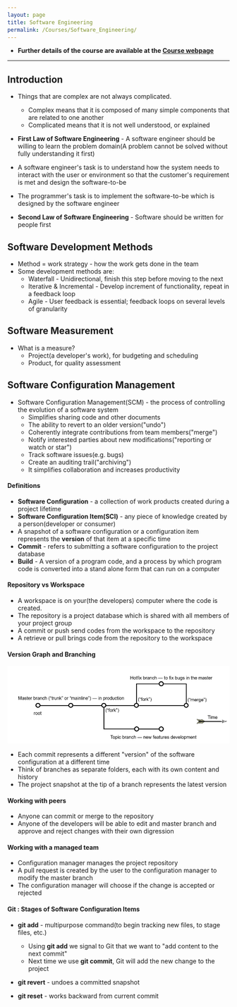 ```yaml
---
layout: page
title: Software Engineering
permalink: /Courses/Software_Engineering/
---
```


- **Further details of the course are available at the [Course webpage](http://www.ece.rutgers.edu/~marsic/Teaching/SE/)**

<hr>

## Introduction

- Things that are complex are not always complicated.
  - Complex means that it is composed of many simple components that are related to one another
  - Complicated means that it is not well understood, or explained

- **First Law of Software Engineering** - A software engineer should be willing to learn the problem domain(A problem cannot be solved without fully understanding it first)

- A software engineer's task is to understand how the system needs to interact with the user or environment so that the customer's requirement is met and design the software-to-be
- The programmer's task is to implement the software-to-be which is designed by the software engineer

- **Second Law of Software Engineering** - Software should be written for people first

## Software Development Methods

- Method = work strategy - how the work gets done in the team
- Some development methods are:
  - Waterfall - Unidirectional, finish this step before moving to the next
  - Iterative & Incremental - Develop increment of functionality, repeat in a feedback loop
  - Agile - User feedback is essential; feedback loops on several levels of granularity

## Software Measurement

- What is a measure?
  - Project(a developer's work), for budgeting and scheduling
  - Product, for quality assessment

## Software Configuration Management

- Software Configuration Management(SCM) - the process of controlling the evolution of a software system
  - Simplifies sharing code and other documents
  - The ability to revert to an older version("undo")
  - Coherently integrate contributions from team members("merge")
  - Notify interested parties about new modifications("reporting or watch or star")
  - Track software issues(e.g. bugs)
  - Create an auditing trail("archiving")
  - It simplifies collaboration and increases productivity

#### Definitions

- **Software Configuration** - a collection of work products created during a project lifetime
- **Software Configuration Item(SCI)** - any piece of knowledge created by a person(developer or consumer)
- A snapshot of a software configuration or a configuration item represents the **version** of that item at a specific time
- **Commit** - refers to submitting a software configuration to the project database
- **Build** - A version of a program code, and a process by which program code is converted into a stand alone form that can run on a computer


#### Repository vs Workspace

- A workspace is on your(the developers) computer where the code is created.
- The repository is a project database which is shared with all members of your project group
- A commit or push send codes from the workspace to the repository
- A retrieve or pull brings code from the repository to the workspace

#### Version Graph and Branching

![Version Graph](/resources/images/software_engineering/project_diagram.PNG)

- Each commit represents a different "version" of the software configuration at a different time
- Think of branches as separate folders, each with its own content and history
- The project snapshot at the tip of a branch represents the latest version

#### Working with peers
- Anyone can commit or merge to the repository
- Anyone of the developers will be able to edit and master branch and approve and reject changes with their own digression

#### Working with a managed team
- Configuration manager manages the project repository
- A pull request is created by the user to the configuration manager to modify the master branch
- The configuration manager will choose if the change is accepted or rejected

#### Git : Stages of Software Configuration Items

- **git add** - multipurpose command(to begin tracking new files, to stage files, etc.)
  - Using **git add** we signal to Git that we want to "add content to the next commit"
  - Next time we use **git commit**, Git will add the new change to the project

- **git revert** - undoes a committed snapshot
- **git reset** - works backward from current commit
